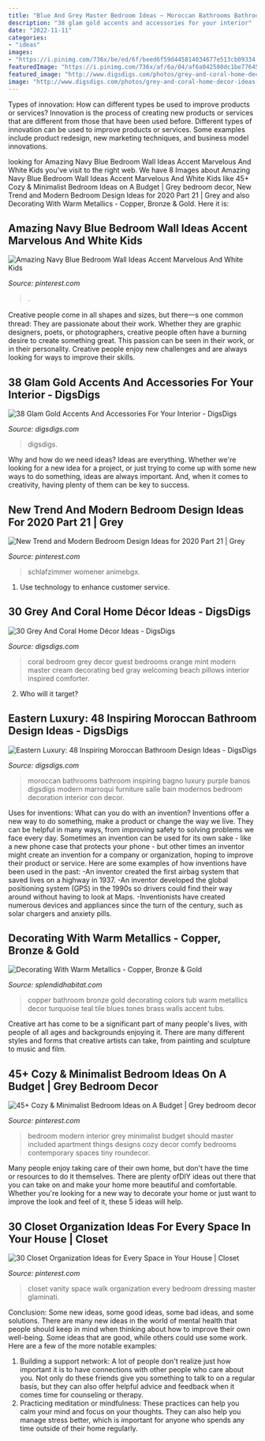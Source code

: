 ```yaml
---
title: "Blue And Grey Master Bedroom Ideas ~ Moroccan Bathrooms Bathroom Inspiring Bagno Luxury Purple Banos Digsdigs Modern Marroqui Furniture Salle Bain Modernos Bedroom Decoration Interior Con Decor"
description: "38 glam gold accents and accessories for your interior"
date: "2022-11-11"
categories:
- "ideas"
images:
- "https://i.pinimg.com/736x/be/ed/6f/beed6f59d445814034677e513cb09334.jpg"
featuredImage: "https://i.pinimg.com/736x/af/6a/04/af6a042580dc1be77645b41f575a4a80.jpg"
featured_image: "http://www.digsdigs.com/photos/grey-and-coral-home-decor-ideas-30.jpg"
image: "http://www.digsdigs.com/photos/grey-and-coral-home-decor-ideas-30.jpg"
---
```



Types of innovation: How can different types be used to improve products or services?
Innovation is the process of creating new products or services that are different from those that have been used before. Different types of innovation can be used to improve products or services. Some examples include product redesign, new marketing techniques, and business model innovations.

	

		
looking for Amazing Navy Blue Bedroom Wall Ideas Accent Marvelous And White Kids you've visit to the right web. We have 8 Images about Amazing Navy Blue Bedroom Wall Ideas Accent Marvelous And White Kids like 45+ Cozy &amp; Minimalist Bedroom Ideas on A Budget | Grey bedroom decor, New Trend and Modern Bedroom Design Ideas for 2020 Part 21 | Grey and also Decorating With Warm Metallics - Copper, Bronze &amp; Gold. Here it is:
		
    
## Amazing Navy Blue Bedroom Wall Ideas Accent Marvelous And White Kids

<img loading=lazy src="https://i.pinimg.com/736x/be/ed/6f/beed6f59d445814034677e513cb09334.jpg" onerror="this.onerror=null;this.src='https://tse4.mm.bing.net/th?id=OIP.hzf-s2T09xpllqHBzxVJIgHaJ3&amp;pid=15.1';" alt="Amazing Navy Blue Bedroom Wall Ideas Accent Marvelous And White Kids">

_Source: pinterest.com_

>. 

	

Creative people come in all shapes and sizes, but there一s one common thread: They are passionate about their work. Whether they are graphic designers, poets, or photographers, creative people often have a burning desire to create something great. This passion can be seen in their work, or in their personality. Creative people enjoy new challenges and are always looking for ways to improve their skills.

    
## 38 Glam Gold Accents And Accessories For Your Interior - DigsDigs

<img loading=lazy src="https://www.digsdigs.com/photos/gold-accents-and-accessories-for-your-interior-21.jpg" onerror="this.onerror=null;this.src='https://tse4.mm.bing.net/th?id=OIP.We9RT9O-ixIiE-2rg9h7JAHaLL&amp;pid=15.1';" alt="38 Glam Gold Accents And Accessories For Your Interior - DigsDigs">

_Source: digsdigs.com_

>digsdigs. 

	

Why and how do we need ideas?
Ideas are everything. Whether we're looking for a new idea for a project, or just trying to come up with some new ways to do something, ideas are always important. And, when it comes to creativity, having plenty of them can be key to success.

    
## New Trend And Modern Bedroom Design Ideas For 2020 Part 21 | Grey

<img loading=lazy src="https://i.pinimg.com/736x/e6/9f/57/e69f5740b2998b253a8aae3974f61bee.jpg" onerror="this.onerror=null;this.src='https://tse2.mm.bing.net/th?id=OIP.R1tyl_t1dSus3FJXPTeWGgHaML&amp;pid=15.1';" alt="New Trend and Modern Bedroom Design Ideas for 2020 Part 21 | Grey">

_Source: pinterest.com_

>schlafzimmer womener animebgx. 

	

1. Use technology to enhance customer service.

    
## 30 Grey And Coral Home Décor Ideas - DigsDigs

<img loading=lazy src="http://www.digsdigs.com/photos/grey-and-coral-home-decor-ideas-30.jpg" onerror="this.onerror=null;this.src='https://tse1.mm.bing.net/th?id=OIP.GI8-xT4laSB8MU6nmwZ7-QHaJ4&amp;pid=15.1';" alt="30 Grey And Coral Home Décor Ideas - DigsDigs">

_Source: digsdigs.com_

>coral bedroom grey decor guest bedrooms orange mint modern master cream decorating bed gray welcoming beach pillows interior inspired comforter. 

	

2) Who will it target?

    
## Eastern Luxury: 48 Inspiring Moroccan Bathroom Design Ideas - DigsDigs

<img loading=lazy src="http://www.digsdigs.com/photos/inspiring-moroccan-bathrooms-41-554x739.jpg" onerror="this.onerror=null;this.src='https://tse4.mm.bing.net/th?id=OIP.nEXLn6XvexFU9uVYO14reQHaJ4&amp;pid=15.1';" alt="Eastern Luxury: 48 Inspiring Moroccan Bathroom Design Ideas - DigsDigs">

_Source: digsdigs.com_

>moroccan bathrooms bathroom inspiring bagno luxury purple banos digsdigs modern marroqui furniture salle bain modernos bedroom decoration interior con decor. 

	

Uses for inventions: What can you do with an invention?
Inventions offer a new way to do something, make a product or change the way we live. They can be helpful in many ways, from improving safety to solving problems we face every day. Sometimes an invention can be used for its own sake - like a new phone case that protects your phone - but other times an inventor might create an invention for a company or organization, hoping to improve their product or service. Here are some examples of how inventions have been used in the past: 
-An inventor created the first airbag system that saved lives on a highway in 1937.
-An inventor developed the global positioning system (GPS) in the 1990s so drivers could find their way around without having to look at Maps.
-Inventionists have created numerous devices and appliances since the turn of the century, such as solar chargers and anxiety pills.

    
## Decorating With Warm Metallics - Copper, Bronze &amp; Gold

<img loading=lazy src="http://www.splendidhabitat.com/wp-content/uploads/2015/01/Copper-tub-in-blue-bathroom-510x565.jpg" onerror="this.onerror=null;this.src='https://tse4.mm.bing.net/th?id=OIP.r6Y97cGv0EAxImOcSoJaiQHaIN&amp;pid=15.1';" alt="Decorating With Warm Metallics - Copper, Bronze &amp; Gold">

_Source: splendidhabitat.com_

>copper bathroom bronze gold decorating colors tub warm metallics decor turquoise teal tile blues tones brass walls accent tubs. 

	

Creative art has come to be a significant part of many people's lives, with people of all ages and backgrounds enjoying it. There are many different styles and forms that creative artists can take, from painting and sculpture to music and film.

    
## 45+ Cozy &amp; Minimalist Bedroom Ideas On A Budget | Grey Bedroom Decor

<img loading=lazy src="https://i.pinimg.com/736x/c9/a6/2a/c9a62a247f142a7a1757d69d53aed20b.jpg" onerror="this.onerror=null;this.src='https://tse4.mm.bing.net/th?id=OIP.uVYTkZ5l1m02E1J_aVIZKQHaLH&amp;pid=15.1';" alt="45+ Cozy &amp; Minimalist Bedroom Ideas on A Budget | Grey bedroom decor">

_Source: pinterest.com_

>bedroom modern interior grey minimalist budget should master included apartment things designs cozy decor comfy bedrooms contemporary spaces tiny roundecor. 

	

Many people enjoy taking care of their own home, but don't have the time or resources to do it themselves. There are plenty ofDIY ideas out there that you can take on and make your home more beautiful and comfortable. Whether you're looking for a new way to decorate your home or just want to improve the look and feel of it, these 5 ideas will help.

    
## 30 Closet Organization Ideas For Every Space In Your House | Closet

<img loading=lazy src="https://i.pinimg.com/736x/af/6a/04/af6a042580dc1be77645b41f575a4a80.jpg" onerror="this.onerror=null;this.src='https://tse1.mm.bing.net/th?id=OIP.BZ89BcXPacKt0777Py9jNwHaLG&amp;pid=15.1';" alt="30 Closet Organization Ideas for Every Space in Your House | Closet">

_Source: pinterest.com_

>closet vanity space walk organization every bedroom dressing master glaminati. 

	

Conclusion: Some new ideas, some good ideas, some bad ideas, and some solutions.
There are many new ideas in the world of mental health that people should keep in mind when thinking about how to improve their own well-being. Some ideas that are good, while others could use some work. Here are a few of the more notable examples: 
1) Building a support network: A lot of people don't realize just how important it is to have connections with other people who care about you. Not only do these friends give you something to talk to on a regular basis, but they can also offer helpful advice and feedback when it comes time for counseling or therapy. 
2) Practicing meditation or mindfulness: These practices can help you calm your mind and focus on your thoughts. They can also help you manage stress better, which is important for anyone who spends any time outside of their home regularly.

